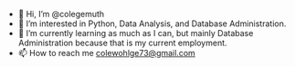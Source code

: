 - 👋 Hi, I’m @colegemuth
- 👀 I’m interested in Python, Data Analysis, and Database Administration.
- 🌱 I’m currently learning as much as I can, but mainly Database Administration because that is my current employment.
- 📫 How to reach me colewohlge73@gmail.com

<!---
colegemuth/colegemuth is a ✨ special ✨ repository because its `README.md` (this file) appears on your GitHub profile.
You can click the Preview link to take a look at your changes.
--->
